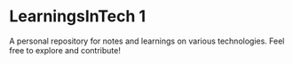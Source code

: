 # LearningsInTech 1
A personal repository for notes and learnings on various technologies. Feel free to explore and contribute!
